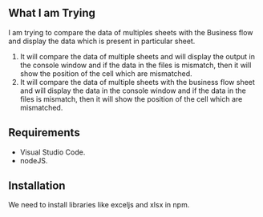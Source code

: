 ## What I am Trying ##
I am trying to compare the data of multiples sheets with the Business flow and display the data which is present in particular sheet.
1. It will compare the data of multiple sheets and will display the output in the console window and if the data in the files is mismatch, then it will show the position of the cell which are mismatched. 
2. It will compare the data of multiple sheets with the business flow sheet and will display the data in the console window and if the data in the files is mismatch, then it will show the position of the cell which are mismatched.  
 
## Requirements ##
- Visual Studio Code.
- nodeJS.

## Installation ##

We need to install libraries like exceljs and xlsx in npm.


